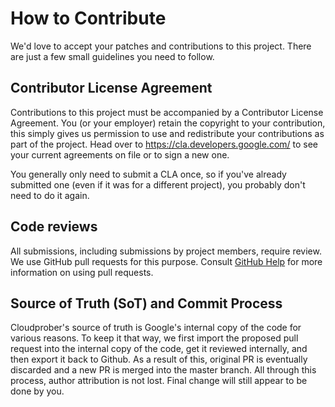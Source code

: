# How to Contribute

We'd love to accept your patches and contributions to this project. There are
just a few small guidelines you need to follow.

## Contributor License Agreement

Contributions to this project must be accompanied by a Contributor License
Agreement. You (or your employer) retain the copyright to your contribution,
this simply gives us permission to use and redistribute your contributions as
part of the project. Head over to <https://cla.developers.google.com/> to see
your current agreements on file or to sign a new one.

You generally only need to submit a CLA once, so if you've already submitted one
(even if it was for a different project), you probably don't need to do it
again.

## Code reviews

All submissions, including submissions by project members, require review. We
use GitHub pull requests for this purpose. Consult [GitHub
Help](https://help.github.com/articles/about-pull-requests/) for more
information on using pull requests.

## Source of Truth (SoT) and Commit Process

Cloudprober's source of truth is Google's internal copy of the code for various
reasons. To keep it that way, we first import the proposed pull request into
the internal copy of the code, get it reviewed internally, and then export it
back to Github. As a result of this, original PR is eventually discarded and a
new PR is merged into the master branch. All through this process, author
attribution is not lost. Final change will still appear to be done by you.
